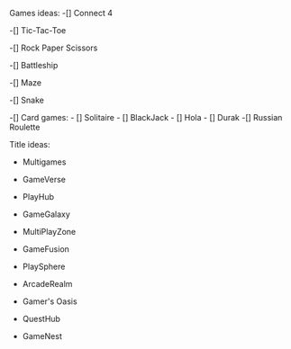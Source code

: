 Games ideas:
-[] Connect 4 

-[] Tic-Tac-Toe 

-[] Rock Paper Scissors  

-[] Battleship

-[] Maze

-[] Snake

-[] Card games:
        - [] Solitaire
        - [] BlackJack
        - [] Hola
        - [] Durak
-[] Russian Roulette



Title ideas:
- Multigames

- GameVerse

- PlayHub

- GameGalaxy

- MultiPlayZone

- GameFusion

- PlaySphere

- ArcadeRealm

- Gamer's Oasis

- QuestHub

- GameNest
